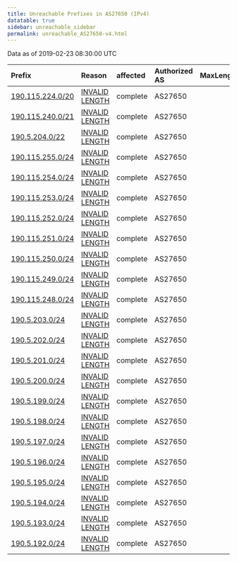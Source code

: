 ```yaml
---
title: Unreachable Prefixes in AS27650 (IPv4)
datatable: true
sidebar: unreachable_sidebar
permalink: unreachable_AS27650-v4.html
---
```


Data as of 2019-02-23 08:30:00 UTC


<div class="datatable-begin"></div>

| Prefix                                                     | Reason                                                                                                     | affected   | Authorized AS   |   MaxLength | Anchor                                         |   unreachable /24s |
|:-----------------------------------------------------------|:-----------------------------------------------------------------------------------------------------------|:-----------|:----------------|------------:|:-----------------------------------------------|-------------------:|
| [190.115.224.0/20](https://stat.ripe.net/190.115.224.0/20) | [INVALID LENGTH](https://rpki-validator.ripe.net/announcement-preview?asn=AS27650&prefix=190.115.224.0/20) | complete   | AS27650         |          19 | [LACNIC](unreachable_LACNIC_RPKI_Root-v4.html) |                 16 |
| [190.115.240.0/21](https://stat.ripe.net/190.115.240.0/21) | [INVALID LENGTH](https://rpki-validator.ripe.net/announcement-preview?asn=AS27650&prefix=190.115.240.0/21) | complete   | AS27650         |          19 | [LACNIC](unreachable_LACNIC_RPKI_Root-v4.html) |                  8 |
| [190.5.204.0/22](https://stat.ripe.net/190.5.204.0/22)     | [INVALID LENGTH](https://rpki-validator.ripe.net/announcement-preview?asn=AS27650&prefix=190.5.204.0/22)   | complete   | AS27650         |          20 | [LACNIC](unreachable_LACNIC_RPKI_Root-v4.html) |                  4 |
| [190.115.255.0/24](https://stat.ripe.net/190.115.255.0/24) | [INVALID LENGTH](https://rpki-validator.ripe.net/announcement-preview?asn=AS27650&prefix=190.115.255.0/24) | complete   | AS27650         |          19 | [LACNIC](unreachable_LACNIC_RPKI_Root-v4.html) |                  1 |
| [190.115.254.0/24](https://stat.ripe.net/190.115.254.0/24) | [INVALID LENGTH](https://rpki-validator.ripe.net/announcement-preview?asn=AS27650&prefix=190.115.254.0/24) | complete   | AS27650         |          19 | [LACNIC](unreachable_LACNIC_RPKI_Root-v4.html) |                  1 |
| [190.115.253.0/24](https://stat.ripe.net/190.115.253.0/24) | [INVALID LENGTH](https://rpki-validator.ripe.net/announcement-preview?asn=AS27650&prefix=190.115.253.0/24) | complete   | AS27650         |          19 | [LACNIC](unreachable_LACNIC_RPKI_Root-v4.html) |                  1 |
| [190.115.252.0/24](https://stat.ripe.net/190.115.252.0/24) | [INVALID LENGTH](https://rpki-validator.ripe.net/announcement-preview?asn=AS27650&prefix=190.115.252.0/24) | complete   | AS27650         |          19 | [LACNIC](unreachable_LACNIC_RPKI_Root-v4.html) |                  1 |
| [190.115.251.0/24](https://stat.ripe.net/190.115.251.0/24) | [INVALID LENGTH](https://rpki-validator.ripe.net/announcement-preview?asn=AS27650&prefix=190.115.251.0/24) | complete   | AS27650         |          19 | [LACNIC](unreachable_LACNIC_RPKI_Root-v4.html) |                  1 |
| [190.115.250.0/24](https://stat.ripe.net/190.115.250.0/24) | [INVALID LENGTH](https://rpki-validator.ripe.net/announcement-preview?asn=AS27650&prefix=190.115.250.0/24) | complete   | AS27650         |          19 | [LACNIC](unreachable_LACNIC_RPKI_Root-v4.html) |                  1 |
| [190.115.249.0/24](https://stat.ripe.net/190.115.249.0/24) | [INVALID LENGTH](https://rpki-validator.ripe.net/announcement-preview?asn=AS27650&prefix=190.115.249.0/24) | complete   | AS27650         |          19 | [LACNIC](unreachable_LACNIC_RPKI_Root-v4.html) |                  1 |
| [190.115.248.0/24](https://stat.ripe.net/190.115.248.0/24) | [INVALID LENGTH](https://rpki-validator.ripe.net/announcement-preview?asn=AS27650&prefix=190.115.248.0/24) | complete   | AS27650         |          19 | [LACNIC](unreachable_LACNIC_RPKI_Root-v4.html) |                  1 |
| [190.5.203.0/24](https://stat.ripe.net/190.5.203.0/24)     | [INVALID LENGTH](https://rpki-validator.ripe.net/announcement-preview?asn=AS27650&prefix=190.5.203.0/24)   | complete   | AS27650         |          20 | [LACNIC](unreachable_LACNIC_RPKI_Root-v4.html) |                  1 |
| [190.5.202.0/24](https://stat.ripe.net/190.5.202.0/24)     | [INVALID LENGTH](https://rpki-validator.ripe.net/announcement-preview?asn=AS27650&prefix=190.5.202.0/24)   | complete   | AS27650         |          20 | [LACNIC](unreachable_LACNIC_RPKI_Root-v4.html) |                  1 |
| [190.5.201.0/24](https://stat.ripe.net/190.5.201.0/24)     | [INVALID LENGTH](https://rpki-validator.ripe.net/announcement-preview?asn=AS27650&prefix=190.5.201.0/24)   | complete   | AS27650         |          20 | [LACNIC](unreachable_LACNIC_RPKI_Root-v4.html) |                  1 |
| [190.5.200.0/24](https://stat.ripe.net/190.5.200.0/24)     | [INVALID LENGTH](https://rpki-validator.ripe.net/announcement-preview?asn=AS27650&prefix=190.5.200.0/24)   | complete   | AS27650         |          20 | [LACNIC](unreachable_LACNIC_RPKI_Root-v4.html) |                  1 |
| [190.5.199.0/24](https://stat.ripe.net/190.5.199.0/24)     | [INVALID LENGTH](https://rpki-validator.ripe.net/announcement-preview?asn=AS27650&prefix=190.5.199.0/24)   | complete   | AS27650         |          20 | [LACNIC](unreachable_LACNIC_RPKI_Root-v4.html) |                  1 |
| [190.5.198.0/24](https://stat.ripe.net/190.5.198.0/24)     | [INVALID LENGTH](https://rpki-validator.ripe.net/announcement-preview?asn=AS27650&prefix=190.5.198.0/24)   | complete   | AS27650         |          20 | [LACNIC](unreachable_LACNIC_RPKI_Root-v4.html) |                  1 |
| [190.5.197.0/24](https://stat.ripe.net/190.5.197.0/24)     | [INVALID LENGTH](https://rpki-validator.ripe.net/announcement-preview?asn=AS27650&prefix=190.5.197.0/24)   | complete   | AS27650         |          20 | [LACNIC](unreachable_LACNIC_RPKI_Root-v4.html) |                  1 |
| [190.5.196.0/24](https://stat.ripe.net/190.5.196.0/24)     | [INVALID LENGTH](https://rpki-validator.ripe.net/announcement-preview?asn=AS27650&prefix=190.5.196.0/24)   | complete   | AS27650         |          20 | [LACNIC](unreachable_LACNIC_RPKI_Root-v4.html) |                  1 |
| [190.5.195.0/24](https://stat.ripe.net/190.5.195.0/24)     | [INVALID LENGTH](https://rpki-validator.ripe.net/announcement-preview?asn=AS27650&prefix=190.5.195.0/24)   | complete   | AS27650         |          20 | [LACNIC](unreachable_LACNIC_RPKI_Root-v4.html) |                  1 |
| [190.5.194.0/24](https://stat.ripe.net/190.5.194.0/24)     | [INVALID LENGTH](https://rpki-validator.ripe.net/announcement-preview?asn=AS27650&prefix=190.5.194.0/24)   | complete   | AS27650         |          20 | [LACNIC](unreachable_LACNIC_RPKI_Root-v4.html) |                  1 |
| [190.5.193.0/24](https://stat.ripe.net/190.5.193.0/24)     | [INVALID LENGTH](https://rpki-validator.ripe.net/announcement-preview?asn=AS27650&prefix=190.5.193.0/24)   | complete   | AS27650         |          20 | [LACNIC](unreachable_LACNIC_RPKI_Root-v4.html) |                  1 |
| [190.5.192.0/24](https://stat.ripe.net/190.5.192.0/24)     | [INVALID LENGTH](https://rpki-validator.ripe.net/announcement-preview?asn=AS27650&prefix=190.5.192.0/24)   | complete   | AS27650         |          20 | [LACNIC](unreachable_LACNIC_RPKI_Root-v4.html) |                  1 |

<div class="datatable-end"></div>